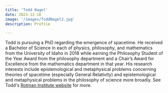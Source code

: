```yaml
---
title: 'Todd Nagel'
date: 2023-12-16
image: '/images/ToddNagel2.jpg'
description: Profile

---
```

Todd is pursuing a PhD regarding the emergence of spacetime.  He received a Bachelor of Science in each of physics, philosophy, and mathematics from the University of Idaho in 2018 while earning the Philosophy Student of the Year Award from the philosophy department and a Chair’s Award for Excellence from the mathematics department in that year. His research interests include epistemological and metaphysical problems concerning theories of spacetime (especially General Relativity) and epistemological and metaphysical problems in the philosophy of science more broadly.  See Todd's [Rotman Institute website](https://www.rotman.uwo.ca/portfolio-items/nagel-todd/?portfolioCats=374) for more.
